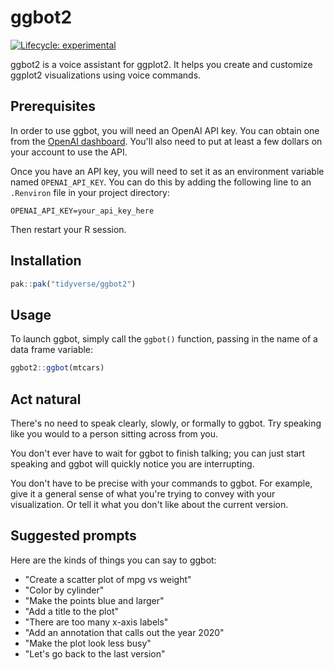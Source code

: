 # ggbot2

<!-- badges: start -->

[![Lifecycle:
experimental](https://img.shields.io/badge/lifecycle-experimental-orange.svg)](https://lifecycle.r-lib.org/articles/stages.html#experimental)

<!-- badges: end -->

ggbot2 is a voice assistant for ggplot2. It helps you create and customize ggplot2 visualizations using voice commands.

## Prerequisites

In order to use ggbot, you will need an OpenAI API key. You can obtain one from the [OpenAI dashboard](https://platform.openai.com/api-keys). You'll also need to put at least a few dollars on your account to use the API.

Once you have an API key, you will need to set it as an environment variable named `OPENAI_API_KEY`. You can do this by adding the following line to an `.Renviron` file in your project directory:

```
OPENAI_API_KEY=your_api_key_here
```

Then restart your R session.

## Installation

```r
pak::pak("tidyverse/ggbot2")
```

## Usage

To launch ggbot, simply call the `ggbot()` function, passing in the name of a data frame variable:

```r
ggbot2::ggbot(mtcars)
```

## Act natural

There's no need to speak clearly, slowly, or formally to ggbot. Try speaking like you would to a person sitting across from you.

You don't ever have to wait for ggbot to finish talking; you can just start speaking and ggbot will quickly notice you are interrupting.

You don't have to be precise with your commands to ggbot. For example, give it a general sense of what you're trying to convey with your visualization. Or tell it what you don't like about the current version.

## Suggested prompts

Here are the kinds of things you can say to ggbot:

- "Create a scatter plot of mpg vs weight"
- "Color by cylinder"
- "Make the points blue and larger"
- "Add a title to the plot"
- "There are too many x-axis labels"
- "Add an annotation that calls out the year 2020"
- "Make the plot look less busy"
- "Let's go back to the last version"
